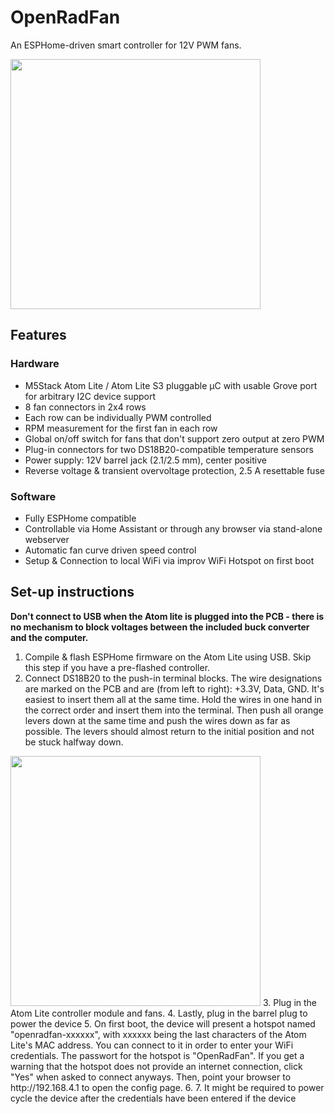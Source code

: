 # OpenRadFan
An ESPHome-driven smart controller for 12V PWM fans.

<img src="https://github.com/user-attachments/assets/cd845684-3123-46c8-9f42-816dddf3bfc0" width="400">

## Features
### Hardware
- M5Stack Atom Lite / Atom Lite S3 pluggable µC with usable Grove port for arbitrary I2C device support
- 8 fan connectors in 2x4 rows
- Each row can be individually PWM controlled
- RPM measurement for the first fan in each row
- Global on/off switch for fans that don't support zero output at zero PWM
- Plug-in connectors for two DS18B20-compatible temperature sensors
- Power supply: 12V barrel jack (2.1/2.5 mm), center positive
- Reverse voltage & transient overvoltage protection, 2.5 A resettable fuse
### Software
- Fully ESPHome compatible
- Controllable via Home Assistant or through any browser via stand-alone webserver
- Automatic fan curve driven speed control
- Setup & Connection to local WiFi via improv WiFi Hotspot on first boot

## Set-up instructions
**Don't connect to USB when the Atom lite is plugged into the PCB - there is no mechanism to block voltages between the included buck converter and the computer.**
1. Compile & flash ESPHome firmware on the Atom Lite using USB. Skip this step if you have a pre-flashed controller.
2. Connect DS18B20 to the push-in terminal blocks. The wire designations are marked on the PCB and are (from left to right): +3.3V, Data, GND. It's easiest to insert them all at the same time. Hold the wires in one hand in the correct order and insert them into the terminal. Then push all orange levers down at the same time and push the wires down as far as possible. The levers should almost return to the initial position and not be stuck halfway down. 
<img src="https://github.com/user-attachments/assets/6230d223-b83f-4b30-ab6f-a8feb23dc519" width="400">
3. Plug in the Atom Lite controller module and fans.
4. Lastly, plug in the barrel plug to power the device
5. On first boot, the device will present a hotspot named "openradfan-xxxxxx", with xxxxxx being the last characters of the Atom Lite's MAC address. You can connect to it in order to enter your WiFi credentials. The passwort for the hotspot is "OpenRadFan". If you get a warning that the hotspot does not provide an internet connection, click "Yes" when asked to connect anyways. Then, point your browser to http://192.168.4.1 to open the config page.
6. 
7. It might be required to power cycle the device after the credentials have been entered if the device 
